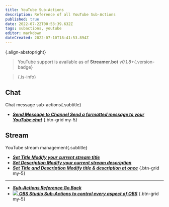 ```yaml
---
title: YouTube Sub-Actions
description: Reference of all YouTube Sub-Actions
published: true
date: 2022-07-22T00:53:39.632Z
tags: subactions, youtube
editor: markdown
dateCreated: 2022-07-10T18:41:53.894Z
---
```


<i class="mdi mdi-youtube text--youtube"></i>{.align-abstopright}

> YouTube support is available as of **Streamer.bot** *v0.1.8+*{.version-badge}
  
> 
> {.is-info}

## Chat
Chat message sub-actions{.subtitle}
- [<i class="mdi mdi-comment text--youtube"></i>***Send Message to Channel ***Send a formatted message to your YouTube chat******](/en/Sub-Actions/YouTube/Send-Message-To-Channel)
{.btn-grid my-5}


## Stream
YouTube stream management{.subtitle}

- [<i class="mdi mdi-format-title text--youtube"></i>***Set Title ***Modify your current stream title******](/en/Sub-Actions/YouTube/Set-Title)
- [<i class="mdi mdi-text text--youtube"></i>***Set Description ***Modify your current stream description******](/en/Sub-Actions/YouTube/Set-Description)
- [<i class="mdi mdi-text-box-multiple text--youtube"></i> ***Set Title and Description ***Modify title & description at once******](/en/Sub-Actions/YouTube/Set-Title-Description)
{.btn-grid my-5}

---

- [<i class="mdi mdi-chevron-left"></i>***Sub-Actions Reference ***Go Back******](/en/Sub-Actions)
- [<img src="https://streamer.bot/img/integrations/obs.svg" /> ***OBS Studio ***Sub-Actions to control every aspect of OBS******](/en/Sub-Actions/OBS)
{.btn-grid my-5}